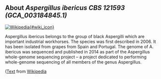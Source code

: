 
About *Aspergillus ibericus CBS 121593 (GCA\_003184845.1)* 
--------------------------------------------------------------

[![Wikipedia](/img/wikipedia_logo_v2_en.png){#wiki_icon}](http://en.wikipedia.org/wiki/Aspergillus_ibericus)

Aspergillus ibericus belongs to the group of black Aspergilli which are
important industrial workhorses. The species was first described in 2006. It has
been isolated from grapes from Spain and Portugal.
The genome of A. ibericus was sequenced and published in 2014 as part of the
Aspergillus whole-genome sequencing project – a project dedicated to performing
whole-genome sequencing of all members of the genus Aspergillus.

([Text](http://en.wikipedia.org/wiki/Aspergillus_ibericus) from [Wikipedia](http://en.wikipedia.org/) 

